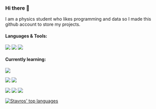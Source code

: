 ### Hi there 👋
I am a physics student who likes programming and data so I made this github account to store my projects.

#### Languages & Tools:

<p align='left'>
  <img src="https://img.shields.io/badge/Python-FFD43B?style=for-the-badge&logo=python&logoColor=darkgreen" /> <!--Python-->
  <img src="https://img.shields.io/badge/Numpy-777BB4?style=for-the-badge&logo=numpy&logoColor=white" /> <!--numpy-->
  <img src="https://img.shields.io/badge/Pandas-2C2D72?style=for-the-badge&logo=pandas&logoColor=white" /> <!--pandas-->
</p>

#### Currently learning:

<p align='left'>
  <img src="https://img.shields.io/badge/scikit_learn-F7931E?style=for-the-badge&logo=scikit-learn&logoColor=white" /> <!--sklearn-->
</p>
  
<p align='left'>
  <img src="https://img.shields.io/badge/Jupyter-F37626.svg?&style=for-the-badge&logo=Jupyter&logoColor=white" /> <!--JN-->
  <img src="https://img.shields.io/badge/Markdown-000000?style=for-the-badge&logo=markdown&logoColor=white" /> <!--md-->
 
</p>

<p align='left'>
  <img src="https://img.shields.io/badge/JavaScript-323330?style=for-the-badge&logo=javascript&logoColor=F7DF1E" /> <!--JS-->
  <img src="https://img.shields.io/badge/HTML5-E34F26?style=for-the-badge&logo=html5&logoColor=white" /> <!--html-->
  <img src="https://img.shields.io/badge/CSS3-1572B6?style=for-the-badge&logo=css3&logoColor=white" /> <!--css-->
</p>


[![Stavros' top languages](https://github-readme-stats.vercel.app/api/top-langs/?username=Stav-Kr&theme=blue-green&layout=compact)](https://github.com/Stav-Kr/github-readme-stats)
<!--![Stav-Kr's GitHub stats](https://github-readme-stats.vercel.app/api?username=Stav-Kr&show_icons=true)
<!--
**Stav-Kr/Stav-Kr** is a ✨ _special_ ✨ repository because its `README.md` (this file) appears on your GitHub profile.

Here are some ideas to get you started:

- 🔭 I’m currently working on ...
- 🌱 I’m currently learning ...
- 👯 I’m looking to collaborate on ...
- 🤔 I’m looking for help with ...
- 💬 Ask me about ...
- 📫 How to reach me: ...
- 😄 Pronouns: ...
- ⚡ Fun fact: ...
-->
